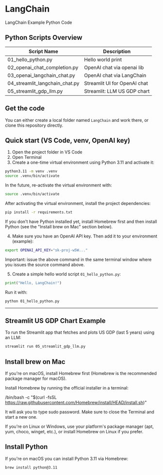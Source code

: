 # LangChain
LangChain Example Python Code

## Python Scripts Overview

| Script Name                  | Description                  |
|------------------------------|------------------------------|
| 01_hello_python.py           | Hello world print            |
| 02_openai_chat_completion.py | OpenAI chat via openai lib   |
| 03_openai_langchain_chat.py  | OpenAI chat via LangChain    |
| 04_streamlit_langchain_chat.py | Streamlit UI for OpenAI chat |
| 05_streamlit_gdp_llm.py        | Streamlit: LLM US GDP chart  |

## Get the code

You can either create a local folder named `LangChain` and work there, or clone this repository directly.

## Quick start (VS Code, venv, OpenAI key)

1. Open the project folder in VS Code
2. Open Terminal
3. Create a one-time virtual environment using Python 3.11 and activate it:

```bash
python3.11 -m venv .venv
source .venv/bin/activate
```

In the future, re-activate the virtual environment with:

```bash
source .venv/bin/activate
```

After activating the virtual environment, install the project dependencies:

```bash
pip install -r requirements.txt
```

If you don't have Python installed yet, install Homebrew first and then install Python (see the "Install brew on Mac" section below).

4. Make sure you have an OpenAI API key. Then add it to your environment (example):

```bash
export OPENAI_API_KEY="sk-proj-w5W..."
```

Important: issue the above command in the same terminal window where you issues the source command above.

5. Create a simple hello world script `01_hello_python.py`:

```python
print("Hello, LangChain!")
```


Run it with:

```bash
python 01_hello_python.py
```

---

## Streamlit US GDP Chart Example

To run the Streamlit app that fetches and plots US GDP (last 5 years) using an LLM:

```bash
streamlit run 05_streamlit_gdp_llm.py
```

## Install brew on Mac

If you're on macOS, install Homebrew first (Homebrew is the recommended package manager for macOS).

Install Homebrew by running the official installer in a terminal:

/bin/bash -c "$(curl -fsSL https://raw.githubusercontent.com/Homebrew/install/HEAD/install.sh)"

It will ask you to type sudo password. Make sure to close the Terminal and start a new one.

If you're on Linux or Windows, use your platform's package manager (apt, yum, choco, winget, etc.), or install Homebrew on Linux if you prefer.

## Install Python

If you're on macOS you can install Python 3.11 via Homebrew:

```bash
brew install python@3.11
```






